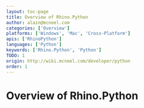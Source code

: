 ```yaml
---
layout: toc-page
title: Overview of Rhino.Python
author: alain@mcneel.com
categories: ['Overview']
platforms: ['Windows', 'Mac', 'Cross-Platform']
apis: ['RhinoPython']
languages: ['Python']
keywords: ['Rhino.Python', 'Python']
TODO: 1
origin: http://wiki.mcneel.com/developer/python
order: 1
---
```


# Overview of Rhino.Python
